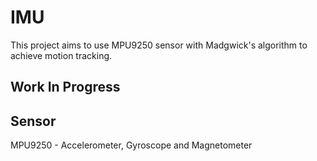 # IMU

This project aims to use MPU9250 sensor with Madgwick's algorithm to achieve motion tracking.

## Work In Progress
## Sensor
MPU9250 - Accelerometer, Gyroscope and Magnetometer